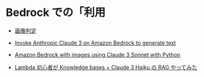 # Bedrock での「利用

- [画像判定](brk.py)

- [Invoke Anthropic Claude 3 on Amazon Bedrock to generate text](https://docs.aws.amazon.com/bedrock/latest/userguide/bedrock-runtime_example_bedrock-runtime_Claude3_Text_section.html)
- [Amazon Bedrock with images using Claude 3 Sonnet with Python](https://how.wtf/amazon-bedrock-with-images-using-claude-3-sonnet-with-python.html)
- [Lambda 初心者が Knowledge bases + Claude 3 Haiku の RAG やってみた](https://www.cloudbuilders.jp/articles/3776/)
